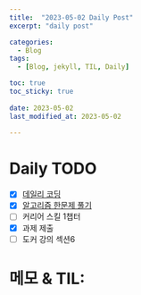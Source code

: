 ```yaml
---
title:  "2023-05-02 Daily Post"
excerpt: "daily post"

categories:
  - Blog
tags:
  - [Blog, jekyll, TIL, Daily]

toc: true
toc_sticky: true
 
date: 2023-05-02
last_modified_at: 2023-05-02

---
```


# Daily TODO

- [x] [데일리 코딩](https://urclass.codestates.com/classroom/33)
- [x] [알고리즘 한문제 풀기](https://www.acmicpc.net/step)
- [ ] 커리어 스킬 1챕터
- [x] 과제 제출
- [ ] 도커 강의 섹션6

# 메모 & TIL: 


